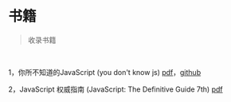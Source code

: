 # 书籍

> 收录书籍

<br>

1，你所不知道的JavaScript (you don't know js)  [pdf](https://xiaoguo.net/~books/Program/You_Dont_Know_JS_Up_and_Going.pdf)，[github](https://github.com/getify/You-Dont-Know-JS)

2，JavaScript 权威指南 (JavaScript: The Definitive Guide 7th) [pdf](https://www.ohmyrss.com/post/1590379539919)

